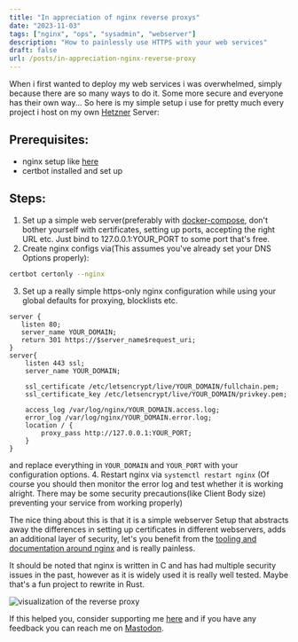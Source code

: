 ```yaml
---
title: "In appreciation of nginx reverse proxys"
date: "2023-11-03"
tags: ["nginx", "ops", "sysadmin", "webserver"]
description: "How to painlessly use HTTPS with your web services"
draft: false
url: /posts/in-appreciation-nginx-reverse-proxy
---
```



When i first wanted to deploy my web services i was overwhelmed, simply because there are so many ways to do it. Some more secure and everyone has their own way... So here is my simple setup i use for pretty much every project i host on my own [Hetzner](https://www.hetzner.com/) Server:
## Prerequisites:
- nginx setup like [here](https://www.digitalocean.com/community/tutorials/how-to-configure-nginx-as-a-reverse-proxy-on-ubuntu-22-04)
- certbot installed and set up
## Steps:
1. Set up a simple web server(preferably with [docker-compose](https://docs.docker.com/compose/), don't bother yourself with certificates, setting up ports, accepting the right URL etc. Just bind to 127.0.0.1:YOUR_PORT to some port that's free.
2. Create nginx configs via(This assumes you've already set your DNS Options properly):
```bash
certbot certonly --nginx
```
3. Set up a really simple https-only nginx configuration while using your global defaults for proxying, blocklists etc.
```nginx
server {
   listen 80;
   server_name YOUR_DOMAIN;
   return 301 https://$server_name$request_uri;
}
server{
    listen 443 ssl;
    server_name YOUR_DOMAIN;
    
    ssl_certificate /etc/letsencrypt/live/YOUR_DOMAIN/fullchain.pem;
    ssl_certificate_key /etc/letsencrypt/live/YOUR_DOMAIN/privkey.pem;

    access_log /var/log/nginx/YOUR_DOMAIN.access.log;
    error_log /var/log/nginx/YOUR_DOMAIN.error.log;
    location / {
        proxy_pass http://127.0.0.1:YOUR_PORT;
    }
}   
```
and replace everything in `YOUR_DOMAIN` and `YOUR_PORT` with your configuration options.
4. Restart nginx via `systemctl restart nginx`
   (Of course you should then monitor the error log and test whether it is working alright. There may be some security precautions(like Client Body size) preventing your service from working properly)

The nice thing about this is that it is a simple webserver Setup that abstracts away the differences in setting up certificates in different webservers, adds an additional layer of security, let's you benefit from the [tooling and documentation around nginx](https://github.com/agile6v/awesome-nginx) and is really painless.

It should be noted that nginx is written in C and has had multiple security issues in the past, however as it is widely used it is really well tested. Maybe that's a fun project to rewrite in Rust.

![visualization of the reverse proxy](/images/nginx-reverse-proxy.avif)

If this helped you, consider supporting me [here](https://github.com/sponsors/Nereuxofficial) and if you have any feedback you can reach me on [Mastodon](https://infosec.exchange/@Nereuxofficial).